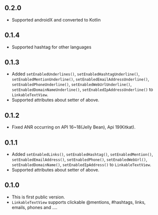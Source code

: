 ## 0.2.0
- Supported androidX and converted to Kotlin

## 0.1.4
- Supported hashtag for other languages

## 0.1.3
- Added `setEnabledUnderlines()`, `setEnabledHashtagUnderline()`, `setEnabledMentionUnderline()`, `setEnabledEmailAddressUnderline()`, `setEnabledPhoneUnderline()`, `setEnabledWebUrlUnderline()`, `setEnabledDomainNameUnderline()`, `setEnabledIpAddressUnderline()` to `LinkableTextView`.
- Supported attributes about setter of above.

## 0.1.2
- Fixed ANR occurring on API 16~18(Jelly Bean), Api 19(Kitkat).

## 0.1.1
- Added `setEnabledLinks()`, `setEnabledHashtag()`, `setEnabledMention()`, `setEnabledEmailAddress()`, `setEnabledPhone()`, `setEnabledWebUrl()`, `setEnabledDomainName()`, `setEnabledIpAddress()` to `LinkableTextView`.
- Supported attributes about setter of above.

## 0.1.0
- This is first public version.
- `LinkableTextView` supports clickable @mentions, #hashtags, links, emails, phones and ....
